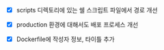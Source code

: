 - [x] scripts 디렉토리에 있는 쉘 스크립트 파일에서 경로 개선
- [x] production 환경에 대해서도 배포 프로세스 개선
- [x] Dockerfile에 작성자 정보, 타이틀 추가


